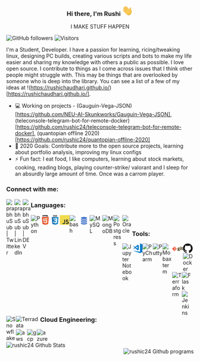 
<div align="center">

### Hi there, I'm Rushi <img src="https://raw.githubusercontent.com/ABSphreak/ABSphreak/master/gifs/Hi.gif" width="30px">

</div>

<div align="center">I MAKE STUFF HAPPEN</div>

![GitHub followers](https://img.shields.io/github/followers/rushic24?color=velvet&style=flat-square)
![Visitors](https://visitor-badge.laobi.icu/badge?page_id=rushic24.vistorsBadge)

I'm a Student, Developer. I have a passion for learning, ricing/tweaking linux, designing PC builds, creating various scripts and bots to make my life easier and sharing my knowledge with others a public as possible. I love open source. I contribute to things as I come across issues that I think other people might struggle with. This may be things that are overlooked by someone who is deep into the library. You can see a list of a few of my ideas at !(https://rushichaudhari.github.io/)[https://rushichaudhari.github.io/].

- 💻 Working on projects - (Gauguin-Vega-JSON)[https://github.com/NEU-AI-Skunkworks/Gauguin-Vega-JSON], (teleconsole-telegram-bot-for-remote-docker)[https://github.com/rushic24/teleconsole-telegram-bot-for-remote-docker], (quantopian offline 2020)[https://github.com/rushic24/quantopian-offline-2020]
- 🥅 2020 Goals: Contribute more to the open source projects, learning about portfolio analysis, improving my linux configs
- ⚡ Fun fact: I eat food, I like computers, learning about stock markets, cooking, reading blogs, playing counter-strike/ valorant and I sleep for an absurdly large amount of time. Once was a carrom player.

### Connect with me:

[<img align="left" alt="prabhuSub | Twitter" width="22px" src="https://cdn.jsdelivr.net/npm/simple-icons@v3/icons/twitter.svg" />][twitter]
[<img align="left" alt="prabhuSub | LinkedIn" width="22px" src="https://cdn.jsdelivr.net/npm/simple-icons@v3/icons/linkedin.svg" />][linkedin]
[<img align="left" alt="prabhuSub | DEV" width="22px" src="https://user-images.githubusercontent.com/43825167/94376726-67dfce80-00ea-11eb-84c4-4a0c1496cec9.png" />][DEV]

### Languages:

<img align="left" alt="Python" width="26px" src="https://user-images.githubusercontent.com/43825167/89091381-5347ba00-d377-11ea-907e-6146d04b5323.png" />
<img align="left" alt="HTML5" width="26px" src="https://raw.githubusercontent.com/github/explore/80688e429a7d4ef2fca1e82350fe8e3517d3494d/topics/html/html.png" />
<img align="left" alt="CSS3" width="26px" src="https://raw.githubusercontent.com/github/explore/80688e429a7d4ef2fca1e82350fe8e3517d3494d/topics/css/css.png" />
<img align="left" alt="JavaScript" width="26px" src="https://raw.githubusercontent.com/github/explore/80688e429a7d4ef2fca1e82350fe8e3517d3494d/topics/javascript/javascript.png" />
<img align="left" alt="bash" width="24px" src="https://user-images.githubusercontent.com/43825167/89130164-bd27a700-d4d0-11ea-8a6f-964c8f1f71d5.png" />
<img align="left" alt="SQL" width="30px" src="https://raw.githubusercontent.com/github/explore/80688e429a7d4ef2fca1e82350fe8e3517d3494d/topics/sql/sql.png" />
<img align="left" alt="MySQL" width="34px" src="https://user-images.githubusercontent.com/43825167/89093531-551a7900-d389-11ea-91b5-4ff49f8051dd.png" />
<img align="left" alt="MongoDB" width="30px" src="https://user-images.githubusercontent.com/43825167/89093488-fa811d00-d388-11ea-921f-50ec6661c4c2.png" />
<img align="left" alt="Postgress" width="24px" src="https://user-images.githubusercontent.com/43825167/89092161-5a71c680-d37d-11ea-8188-fce897a0182d.png" />
<img align="left" alt="Oracle" width="26px" src="https://user-images.githubusercontent.com/43825167/89093552-8b57f880-d389-11ea-9a70-5d9384ec5da2.png" />

<br />

### Tools:
<img align="left" alt="Jupyter Notebook" width="28px" src="https://user-images.githubusercontent.com/43825167/89091464-fe587380-d377-11ea-9c3b-f4487dd34bdb.png" />
<img align="left" alt="Visual Studio Code" width="26px" src="https://raw.githubusercontent.com/github/explore/80688e429a7d4ef2fca1e82350fe8e3517d3494d/topics/visual-studio-code/visual-studio-code.png" />
<img align="left" alt="PyCharm" width="28px" src="https://user-images.githubusercontent.com/43825167/89129815-805ab080-d4ce-11ea-8a5e-a359a4c64195.png" />
<img align="left" alt="Putty" width="26px" src="https://user-images.githubusercontent.com/43825167/89130236-2c050000-d4d1-11ea-852e-d7609a9f681b.png" />
<img align="left" alt="Mobaxterm" width="26px" src="https://user-images.githubusercontent.com/43825167/89130255-5fe02580-d4d1-11ea-99ff-022114c4fe55.png" />
<img align="left" alt="Git" width="29px" src="https://raw.githubusercontent.com/github/explore/80688e429a7d4ef2fca1e82350fe8e3517d3494d/topics/git/git.png" />
<img align="left" alt="GitHub" width="26px" src="https://raw.githubusercontent.com/github/explore/78df643247d429f6cc873026c0622819ad797942/topics/github/github.png" />
<img align="left" alt="Docker" width="29px" src="https://user-images.githubusercontent.com/43825167/89092545-d0c3f800-d380-11ea-8b66-e806db30d83d.png" />
<img align="left" alt="Terraform" width="26px" src="https://user-images.githubusercontent.com/43825167/89093765-40d77b80-d38b-11ea-83b9-342ec21617da.png" />
<img align="left" alt="Flask" width="26px" src="https://user-images.githubusercontent.com/43825167/89093879-0f12e480-d38c-11ea-91f2-cb4b76268827.png" />
<img align="left" alt="Jenkins" width="20px" src="https://user-images.githubusercontent.com/43825167/89093912-526d5300-d38c-11ea-8292-f3975005a616.png" />
<img align="left" alt="Snowflake" width="26px" src="https://user-images.githubusercontent.com/43825167/89129933-4342ee00-d4cf-11ea-90ec-e99b49c6df73.png" />
<img align="left" alt="Terradata" width="65px" src="https://user-images.githubusercontent.com/43825167/89130006-b8162800-d4cf-11ea-9a7a-53742182f970.png" />

<br />

### Cloud Engineering:
<img align="left" alt="aws" width="30px" src="https://user-images.githubusercontent.com/43825167/89129745-c19e9080-d4cd-11ea-8ced-53520586e6fb.png" />
<img align="left" alt="gcp" width="26px" src="https://user-images.githubusercontent.com/43825167/89129758-e09d2280-d4cd-11ea-981f-7b1f4241ad06.png" />
<img align="left" alt="azure" width="30px" src="https://user-images.githubusercontent.com/43825167/89129789-45587d00-d4ce-11ea-97ae-b4fcfe681713.png" />



<br>
<img width="440px" align="left" alt="rushic24 Github Stats" src="https://github-readme-stats.vercel.app/api?username=rushic24&show_icons=true&hide_border=true" />

<img align="right" alt="rushic24 Github programs" src="https://github-readme-stats.vercel.app/api/top-langs/?username=rushic24&layout=compact&count_private=true" />


[twitter]: https://twitter.com/prabhus165
[instagram]: https://instagram.com/prabhs_silver
[linkedin]: https://linkedin.com/in/prabhu-subramanian
[DEV]: https://dev.to/prabhusub

